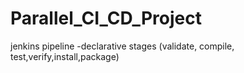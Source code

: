 # Parallel_CI_CD_Project
jenkins pipeline -declarative stages (validate, compile, test,verify,install,package)
